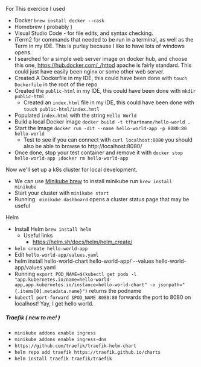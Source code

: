 For This exercice I used 

* Docker `brew install docker --cask`
* Homebrew ( probably )
* Visual Studio Code - for file edits, and syntax checking. 
* iTerm2 for commands that needed to be run in a terminal, as well as the Term in my IDE. This is purley because I like to have lots of windows opens. 
* I searched for a simple web server image on docker hub, and choose this one, https://hub.docker.com/_/httpd apache is fairly standard. This could just have easily been nginx or some other web server. 
* Created A Dockerfile in my IDE, this could have been done with `touch Dockerfile` in the root of the repo
* Created the `public-html` in my IDE, this could have been done with `mkdir public-html`
    * Created an `index.html` file in my IDE, this could have been done with `touch public-html/index.hmtl`
* Populated `index.html` with the string `Hello World`
* Build a local Docker image `docker build -t tfhartmann/hello-world .` 
* Start the Image `docker run -dit --name hello-world-app -p 8080:80 hello-world`
    * Test to see if you can connect with `curl localhost:8080` you should also be able to browse to http://localhost:8080/
* Once done, stop your test container and remove it with `docker stop hello-world-app ;docker rm hello-world-app`

Now we'll set up a k8s cluster for local development. 
* We can use [Minikube brew](https://minikube.sigs.k8s.io/docs/) to install minikube run `brew install minikube`
* Start your cluster with `minikube start`
* Running ` minikube dashboard` opens a cluster status page that may be useful 


Helm 
* Install Helm `brew install helm`
  * Useful links 
    * https://helm.sh/docs/helm/helm_create/
* `helm create hello-world-app`
* Edit `hello-world-app/values.yaml`
* helm install hello-world-chart hello-world-app/ --values hello-world-app/values.yaml
* Running `export POD_NAME=$(kubectl get pods -l "app.kubernetes.io/name=hello-world-app,app.kubernetes.io/instance=hello-world-chart" -o jsonpath="{.items[0].metadata.name}")` returns the podname 
* `kubectl port-forward $POD_NAME 8080:80` forwards the port to 8080 on localhost! Yay, I get hello world. 

##### Traefik ( new to me! )
* `minikube addons enable ingress`
* `minikube addons enable ingress-dns`
* `https://github.com/traefik/traefik-helm-chart`
*  `helm repo add traefik https://traefik.github.io/charts`
* `helm install traefik traefik/traefik`




